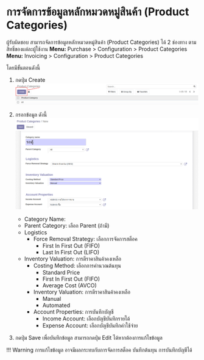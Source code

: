# การจัดการข้อมูลหลักหมวดหมู่สินค้า (Product Categories)

ผู้รับผิดชอบ สามารถจัดการข้อมูลหลักหมวดหมู่สินค้า (Product Categories) ได้ 2 ช่องทาง ตามสิทธิ์ของแต่ละผู้ใช้งาน
**Menu:** Purchase > Configuration > Product Categories
**Menu:** Invoicing > Configuration > Product Categories

โดยมีขั้นตอนดังนี้

1. กดปุ่ม Create 
![](img/pro_cate_1.png)

2. กรอกข้อมูล ดังนี้
![](img/pro_cate_2.png)
    * Category Name:
    * Parent Category: เลือก Parent (ถ้ามี)
    * Logistics
        * Force Removal Strategy: เลือกการจัดการสต็อค
            * First In First Out (FIFO)
            * Last In First Out (LIFO)
    * Inventory Valuation: การตีราคาสินค้าคงเหลือ
        * Costing Method: เลือกการคำนวณต้นทุน
            * Standard Price
            * First In First Out (FIFO)
            * Average Cost (AVCO)
        * Inventory Valuation: การตีราคาสินค้าคงเหลือ
            * Manual
            * Automated
        * Account Properties: การบันทึกบัญชี
            * Income Account: เลือกบัญชีบันทึกรายได้
            * Expense Account: เลือกบัญชีบันทึกค่าใช้จ่าย
3. กดปุ่ม Save เพื่อบันทึกข้อมูล สามารถกดปุ่ม Edit ได้หากต้องการแก้ไขข้อมูล

!!! Warning
    การแก้ไขข้อมูล อาจมีผลกระทบกับการจัดการสต็อค บันทึกต้นทุน การบันทึกบัญชีได้
